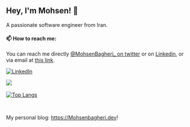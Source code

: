 ## Hey, I'm Mohsen! 👋

A passionate software engineer from Iran.

#### 📫 How to reach me:

You can reach me directly [@MohsenBagheri\_ on twitter](https://twitter.com/MohamadAbbasi_) or on [Linkedin](https://www.linkedin.com/in/mohsen-bagheri-dev/), or via email at [this link](mailto:info@mohsenbagheri.dev).

<!-- [![twitter](https://img.shields.io/twitter/follow/MohamadAbbasi_?label=followers&logo=twitter&color=%23007ec6&style=plastic)](https://twitter.com/MohamadAbbasi_)   -->
<!-- [![Instagram](https://img.shields.io/badge/Instagram%20Page-Follow-E4405F?logo=instagram)](https://www.instagram.com/mohamad.the.great)   -->
[![LinkedIn](https://img.shields.io/badge/LinkedIn-Follow-0077B5?logo=linkedin)](https://www.linkedin.com/in/mohsen-bagheri-dev/)

![](https://github-readme-stats.vercel.app/api?username=AbbasiMohamad&count_private=true&theme=vue-dark&show_icons=true) 

[![Top Langs](https://github-readme-stats.vercel.app/api/top-langs/?username=AbbasiMohamad&hide=html,blade,handlebars,php,css,javascript,scss&layout=compact&theme=vue-dark)](https://github.com/anuraghazra/github-readme-stats)

<br />

<!-- ## My 5 last blog posts in Persian -->
My personal blog: https://Mohsenbagheri.dev!
<!-- BLOG-POST-LIST:START -->

<!-- BLOG-POST-LIST:END -->
